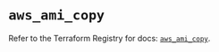 # `aws_ami_copy`

Refer to the Terraform Registry for docs: [`aws_ami_copy`](https://registry.terraform.io/providers/hashicorp/aws/5.99.0/docs/resources/ami_copy).

